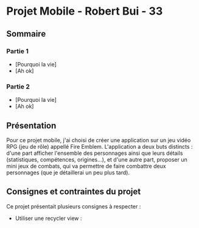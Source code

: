 Projet Mobile - Robert Bui - 33
========

## Sommaire
### Partie 1 
* [Pourquoi la vie]
* [Ah ok]
### Partie 2
* [Pourquoi la vie]
* [Ah ok]

## Présentation
Pour ce projet mobile, j'ai choisi de créer une application sur un jeu vidéo RPG (jeu de rôle) appellé Fire Emblem. L'application a deux buts distincts : d'une part afficher l'ensemble des personnages ainsi que leurs détails (statistiques, compétences, origines...), et d'une autre part, proposer un mini jeux de combats, qui va permettre de faire combattre deux personnages (que je détaillerai un peu plus tard).

## Consignes et contraintes du projet
Ce projet présentait plusieurs consignes à respecter : 
* Utiliser une recycler view : 
